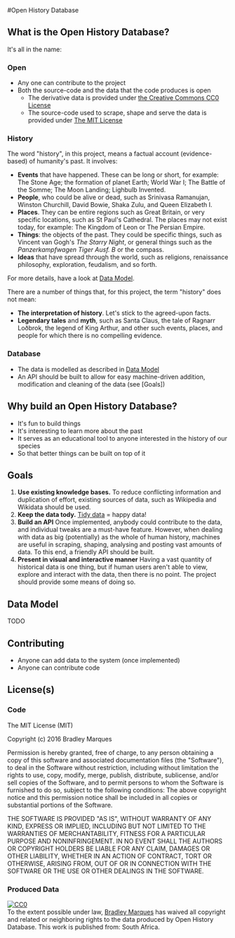 #Open History Database

## What is the Open History Database?

It's all in the name:

### Open

+ Any one can contribute to the project
+ Both the source-code and the data that the code produces is open
  + The derivative data is provided under [the Creative Commons CC0 License](https://creativecommons.org/about/cc0/)
  + The source-code used to scrape, shape and serve the data is provided under [The MIT License](https://opensource.org/licenses/MIT)

### History

The word "history", in this project, means a factual account (evidence-based) of humanity's past.  It involves:

+ **Events** that have happened.  These can be long or short, for example: The Stone Age; the formation of planet Earth; World War I; The Battle of the Somme; The Moon Landing; Lighbulb Invented.
+ **People**, who could be alive or dead, such as Srinivasa Ramanujan, Winston Churchill, David Bowie, Shaka Zulu, and Queen Elizabeth I.
+ **Places**.  They can be entire regions such as Great Britain, or very specific locations, such as St Paul's Cathedral.  The places may not exist today, for example: The Kingdom of Leon or The Persian Empire.
+ **Things**: the objects of the past.  They could be specific things, such as Vincent van Gogh's *The Starry Night*, or general things such as the *Panzerkampfwagen Tiger Ausf. B* or the compass.
+ **Ideas** that have spread through the world, such as religions, renaissance philosophy, exploration, feudalism, and so forth.

For more details, have a look at [Data Model](#data-model).

There are a number of things that, for this project, the term "history" does not mean:

+ **The interpretation of history**.  Let's stick to the agreed-upon facts.
+ **Legendary tales** and **myth**, such as Santa Claus, the tale of Ragnarr Loðbrok, the legend of King Arthur, and other such events, places, and people for which there is no compelling evidence.

### Database

+ The data is modelled as described in [Data Model](#data-model)
+ An API should be built to allow for easy machine-driven addition, modification and cleaning of the data (see [Goals])

## Why build an Open History Database?

+ It's fun to build things
+ It's interesting to learn more about the past
+ It serves as an educational tool to anyone interested in the history of our species
+ So that better things can be built on top of it

## Goals

1. **Use existing knowledge bases.**  To reduce conflicting information and duplication of effort, existing sources of data, such as Wikipedia and Wikidata should be used.
2. **Keep the data tody.**  [Tidy data](http://vita.had.co.nz/papers/tidy-data.pdf) = happy data!
3. **Build an API**  Once implemented, anybody could contribute to the data, and individual tweaks are a must-have feature.  However, when dealing with data as big (potentially) as the whole of human history, machines are useful in scraping, shaping, analysing and posting vast amounts of data.  To this end, a friendly API should be built.
4. **Present in visual and interactive manner** Having a vast quantity of historical data is one thing, but if human users aren't able to view, explore and interact with the data, then there is no point.  The project should provide some means of doing so.

## Data Model

TODO

## Contributing

+ Anyone can add data to the system (once implemented)
+ Anyone can contribute code

## License(s)

### Code

The MIT License (MIT)

Copyright (c) 2016 Bradley Marques

Permission is hereby granted, free of charge, to any person obtaining a copy of this software and associated documentation files (the "Software"), to deal in the Software without restriction, including without limitation the rights to use, copy, modify, merge, publish, distribute, sublicense, and/or sell copies of the Software, and to permit persons to whom the Software is furnished to do so, subject to the following conditions: The above copyright notice and this permission notice shall be included in all copies or substantial portions of the Software.

THE SOFTWARE IS PROVIDED "AS IS", WITHOUT WARRANTY OF ANY KIND, EXPRESS OR IMPLIED, INCLUDING BUT NOT LIMITED TO THE WARRANTIES OF MERCHANTABILITY, FITNESS FOR A PARTICULAR PURPOSE AND NONINFRINGEMENT. IN NO EVENT SHALL THE AUTHORS OR COPYRIGHT HOLDERS BE LIABLE FOR ANY CLAIM, DAMAGES OR OTHER LIABILITY, WHETHER IN AN ACTION OF CONTRACT, TORT OR OTHERWISE, ARISING FROM, OUT OF OR IN CONNECTION WITH THE SOFTWARE OR THE USE OR OTHER DEALINGS IN THE SOFTWARE.

### Produced Data

<p xmlns:dct="http://purl.org/dc/terms/" xmlns:vcard="http://www.w3.org/2001/vcard-rdf/3.0#">
  <a rel="license"
     href="http://creativecommons.org/publicdomain/zero/1.0/">
    <img src="http://i.creativecommons.org/p/zero/1.0/88x31.png" style="border-style: none;" alt="CC0" />
  </a>
  <br />
  To the extent possible under law,
  <a rel="dct:publisher"
     href="www.openhistorydatabase.org">
    <span property="dct:title">Bradley Marques</span></a>
  has waived all copyright and related or neighboring rights to the data produced by
  <span property="dct:title">Open History Database</span>.
This work is published from:
<span property="vcard:Country" datatype="dct:ISO3166"
      content="ZA" about="www.openhistorydatabase.org">
  South Africa</span>.
</p>